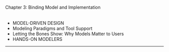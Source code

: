 Chapter 3: Binding Model and Implementation
######
- MODEL-DRIVEN DESIGN
- Modeling Paradigms and Tool Support
- Letting the Bones Show: Why Models Matter to Users
- HANDS-ON MODELERS

---

